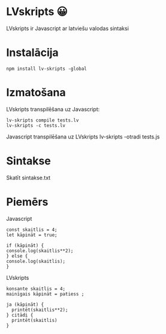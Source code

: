 # LVskripts 😀
LVskripts ir Javascript ar latviešu valodas sintaksi
# Instalācija
    npm install lv-skripts -global
# Izmatošana
LVskripts transpilēšana uz Javascript:
       
    lv-skripts compile tests.lv
    lv-skripts -c tests.lv
Javascript transpilēšana uz LVskripts
    lv-skripts -otradi tests.js
# Sintakse
Skatīt sintakse.txt
# Piemērs
Javascript
```
const skaitlis = 4;
let kāpināt = true;

if (kāpināt) {
console.log(skaitlis**2);
} else {
console.log(skaitlis);
}
```
LVskripts
```
konsante skaitlis = 4;
mainīgais kāpināt = patiess ;

ja (kāpināt) {
  printēt(skaitlis**2);
} citādi {
  printēt(skaitlis)
}
```